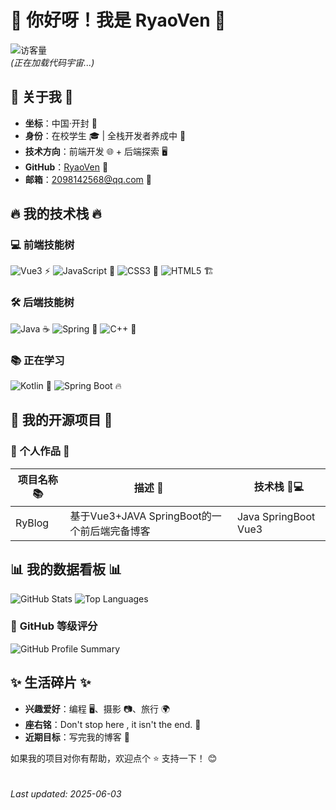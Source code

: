 # 👋 你好呀！我是 **RyaoVen** 🌟  
![访客量](https://komarev.com/ghpvc/?username=RyaoVen&color=ff69b4&style=flat-square)  
*(正在加载代码宇宙...)*  


## 📌 **关于我** 📌  
- **坐标**：中国·开封 🌆  
- **身份**：在校学生 🎓 | 全栈开发者养成中 🚀  
- **技术方向**：前端开发 🌐 + 后端探索 🖥️  
- **GitHub**：[RyaoVen](https://github.com/RyaoVen) 🐙  
- **邮箱**：2098142568@qq.com 📧  


## 🔥 **我的技术栈** 🔥  
### 💻 **前端技能树**  
![Vue3](https://img.shields.io/badge/Vue.js-35495E?style=flat-square&logo=vuedotjs&logoColor=4FC08D) ⚡
![JavaScript](https://img.shields.io/badge/JavaScript-F7DF1E?style=flat-square&logo=javascript&logoColor=black) 🚀
![CSS3](https://img.shields.io/badge/CSS3-1572B6?style=flat-square&logo=css3&logoColor=white) 🎨
![HTML5](https://img.shields.io/badge/HTML5-E34F26?style=flat-square&logo=html5&logoColor=white) 🏗️


### 🛠️ **后端技能树**  
![Java](https://img.shields.io/badge/Java-ED8B00?style=flat-square&logo=java&logoColor=white) ☕
![Spring](https://img.shields.io/badge/Spring-6DB33F?style=flat-square&logo=spring&logoColor=white) 🌱
![C++](https://img.shields.io/badge/C++-00599C?style=flat-square&logo=c%2B%2B&logoColor=white) 🚗

### 📚 **正在学习**  
![Kotlin](https://img.shields.io/badge/Kotlin-0095D5?style=flat-square&logo=kotlin&logoColor=white) 🚀
![Spring Boot](https://img.shields.io/badge/Spring_Boot-F2F4F9?style=flat-square&logo=spring-boot) 🔥


## 🚀 **我的开源项目** 🚀  
### 🌟 **个人作品** 🌟  
| 项目名称 📚 | 描述 📝 | 技术栈 👩💻 |  
|--------------|---------|------------|  
| RyBlog | 基于Vue3+JAVA SpringBoot的一个前后端完备博客 | Java SpringBoot Vue3 |  



## 📊 **我的数据看板** 📊  
![GitHub Stats](https://github-readme-stats.vercel.app/api?username=RyaoVen&theme=tokyonight&show_icons=true&count_private=true)  ![Top Languages](https://github-readme-stats.vercel.app/api/top-langs/?username=RyaoVen&theme=vue&layout=compact&langs_count=6)  

### 🎯 **GitHub 等级评分**  
![GitHub Profile Summary](https://github-profile-summary-cards.vercel.app/api/cards/profile-details?username=RyaoVen&theme=github)  





## ✨ **生活碎片** ✨  
- **兴趣爱好**：编程 🖥️、摄影 📷、旅行 🌍  
- **座右铭**：Don't stop here , it isn't the end. 🍎  
- **近期目标**：写完我的博客 🦀  

如果我的项目对你有帮助，欢迎点个 ⭐ 支持一下！ 😊  
</br>  
*Last updated: 2025-06-03*  
